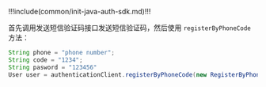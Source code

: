 !!!include(common/init-java-auth-sdk.md)!!!

首先调用发送短信验证码接口发送短信验证码，然后使用 `registerByPhoneCode` 方法：

```java
String phone = "phone number";
String code = "1234";
String pasword = "123456"
User user = authenticationClient.registerByPhoneCode(new RegisterByPhoneCodeInput(phone, code).withPassword(password)).execute();
```

